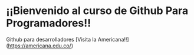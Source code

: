 # ¡¡Bienvenido al curso de Github Para Programadores!!

Github para desarrolladores
[Visita la Americana!!] (https://americana.edu.co/)
